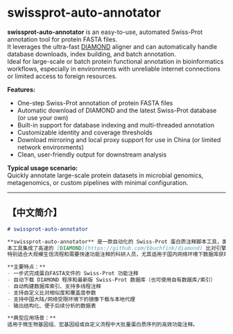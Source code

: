 # swissprot-auto-annotator
**swissprot-auto-annotator** is an easy-to-use, automated Swiss-Prot annotation tool for protein FASTA files.  
It leverages the ultra-fast [DIAMOND](https://github.com/bbuchfink/diamond) aligner and can automatically handle database downloads, index building, and batch annotation.  
Ideal for large-scale or batch protein functional annotation in bioinformatics workflows, especially in environments with unreliable internet connections or limited access to foreign resources.

**Features:**
- One-step Swiss-Prot annotation of protein FASTA files
- Automatic download of DIAMOND and the latest Swiss-Prot database (or use your own)
- Built-in support for database indexing and multi-threaded annotation
- Customizable identity and coverage thresholds
- Download mirroring and local proxy support for use in China (or limited network environments)
- Clean, user-friendly output for downstream analysis

**Typical usage scenario:**  
Quickly annotate large-scale protein datasets in microbial genomics, metagenomics, or custom pipelines with minimal configuration.

---

## 【中文简介】

```markdown
# swissprot-auto-annotator

**swissprot-auto-annotator** 是一款自动化的 Swiss-Prot 蛋白质注释脚本工具，面向蛋白质FASTA文件的快速批量注释。  
本工具集成了高速的 [DIAMOND](https://github.com/bbuchfink/diamond) 比对引擎，可自动下载和管理 Swiss-Prot 数据库、构建索引，并实现批量注释。  
特别适合大规模生信流程和需要快速功能注释的科研人员，尤其适用于国内网络环境下数据库获取受限的场景。

**主要特点：**
- 一步式完成蛋白FASTA文件的 Swiss-Prot 功能注释
- 自动下载 DIAMOND 程序和最新版 Swiss-Prot 数据库（也可使用自有数据库/索引）
- 自动构建数据库索引、支持多线程注释
- 支持自定义比对相似度和覆盖度参数
- 支持中国大陆/网络受限环境下的镜像下载与本地代理
- 输出结构化、便于后续分析的数据表

**典型应用场景：**  
适用于微生物基因组、宏基因组或自定义流程中大批量蛋白质序列的高效功能注释。

